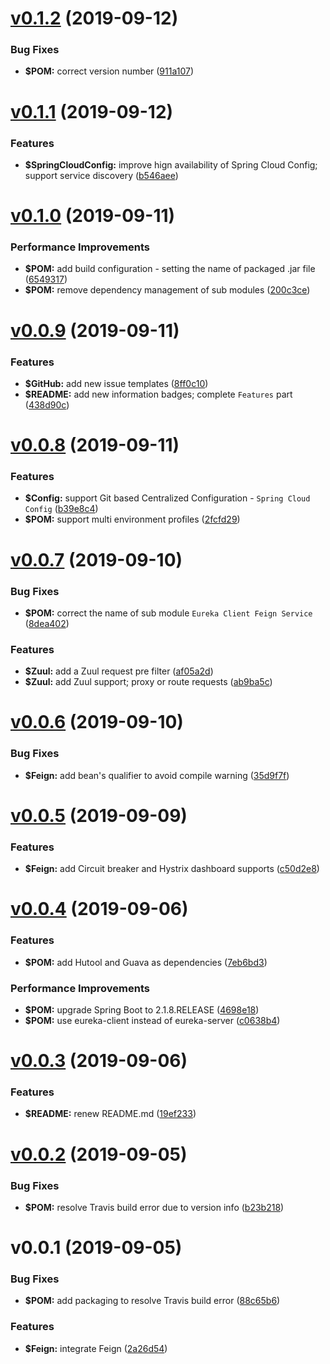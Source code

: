 # [v0.1.2](https://github.com/johnnymillergh/spring-cloud-tutorial/compare/v0.1.1...v0.1.2) (2019-09-12)


### Bug Fixes

* **$POM:** correct version number ([911a107](https://github.com/johnnymillergh/spring-cloud-tutorial/commit/911a107))



# [v0.1.1](https://github.com/johnnymillergh/spring-cloud-tutorial/compare/v0.1.0...v0.1.1) (2019-09-12)


### Features

* **$SpringCloudConfig:** improve hign availability of Spring Cloud Config; support service discovery ([b546aee](https://github.com/johnnymillergh/spring-cloud-tutorial/commit/b546aee))



# [v0.1.0](https://github.com/johnnymillergh/spring-cloud-tutorial/compare/v0.0.9...v0.1.0) (2019-09-11)


### Performance Improvements

* **$POM:** add build configuration - setting the name of packaged .jar file ([6549317](https://github.com/johnnymillergh/spring-cloud-tutorial/commit/6549317))
* **$POM:** remove dependency management of sub modules ([200c3ce](https://github.com/johnnymillergh/spring-cloud-tutorial/commit/200c3ce))



# [v0.0.9](https://github.com/johnnymillergh/spring-cloud-tutorial/compare/v0.0.8...v0.0.9) (2019-09-11)


### Features

* **$GitHub:** add new issue templates ([8ff0c10](https://github.com/johnnymillergh/spring-cloud-tutorial/commit/8ff0c10))
* **$README:** add new information badges; complete `Features` part ([438d90c](https://github.com/johnnymillergh/spring-cloud-tutorial/commit/438d90c))



# [v0.0.8](https://github.com/johnnymillergh/spring-cloud-tutorial/compare/v0.0.7...v0.0.8) (2019-09-11)


### Features

* **$Config:** support Git based Centralized Configuration - `Spring Cloud Config` ([b39e8c4](https://github.com/johnnymillergh/spring-cloud-tutorial/commit/b39e8c4))
* **$POM:** support multi environment profiles ([2fcfd29](https://github.com/johnnymillergh/spring-cloud-tutorial/commit/2fcfd29))



# [v0.0.7](https://github.com/johnnymillergh/spring-cloud-tutorial/compare/v0.0.6...v0.0.7) (2019-09-10)


### Bug Fixes

* **$POM:** correct the name of sub module `Eureka Client Feign Service` ([8dea402](https://github.com/johnnymillergh/spring-cloud-tutorial/commit/8dea402))


### Features

* **$Zuul:** add a Zuul request pre filter ([af05a2d](https://github.com/johnnymillergh/spring-cloud-tutorial/commit/af05a2d))
* **$Zuul:** add Zuul support; proxy or route requests ([ab9ba5c](https://github.com/johnnymillergh/spring-cloud-tutorial/commit/ab9ba5c))



# [v0.0.6](https://github.com/johnnymillergh/spring-cloud-tutorial/compare/v0.0.5...v0.0.6) (2019-09-10)


### Bug Fixes

* **$Feign:** add bean's qualifier to avoid compile warning ([35d9f7f](https://github.com/johnnymillergh/spring-cloud-tutorial/commit/35d9f7f))



# [v0.0.5](https://github.com/johnnymillergh/spring-cloud-tutorial/compare/v0.0.4...v0.0.5) (2019-09-09)


### Features

* **$Feign:** add Circuit breaker and Hystrix dashboard supports ([c50d2e8](https://github.com/johnnymillergh/spring-cloud-tutorial/commit/c50d2e8))



# [v0.0.4](https://github.com/johnnymillergh/spring-cloud-tutorial/compare/v0.0.3...v0.0.4) (2019-09-06)


### Features

* **$POM:** add Hutool and Guava as dependencies ([7eb6bd3](https://github.com/johnnymillergh/spring-cloud-tutorial/commit/7eb6bd3))


### Performance Improvements

* **$POM:** upgrade Spring Boot to 2.1.8.RELEASE ([4698e18](https://github.com/johnnymillergh/spring-cloud-tutorial/commit/4698e18))
* **$POM:** use eureka-client instead of eureka-server ([c0638b4](https://github.com/johnnymillergh/spring-cloud-tutorial/commit/c0638b4))



# [v0.0.3](https://github.com/johnnymillergh/spring-cloud-tutorial/compare/v0.0.2...v0.0.3) (2019-09-06)


### Features

* **$README:** renew README.md ([19ef233](https://github.com/johnnymillergh/spring-cloud-tutorial/commit/19ef233))



# [v0.0.2](https://github.com/johnnymillergh/spring-cloud-tutorial/compare/v0.0.1...v0.0.2) (2019-09-05)


### Bug Fixes

* **$POM:** resolve Travis build error due to version info ([b23b218](https://github.com/johnnymillergh/spring-cloud-tutorial/commit/b23b218))



#  v0.0.1 (2019-09-05)


### Bug Fixes

* **$POM:** add packaging to resolve Travis build error ([88c65b6](https://github.com/johnnymillergh/spring-cloud-tutorial/commit/88c65b6))


### Features

* **$Feign:** integrate Feign ([2a26d54](https://github.com/johnnymillergh/spring-cloud-tutorial/commit/2a26d54))



